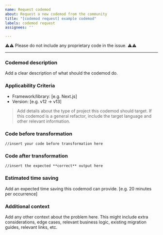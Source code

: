 ```yaml
---
name: Request codemod
about: Request a new codemod from the community
title: "[codemod request] example codemod"
labels: codemod request
assignees: ''

---
```


:warning::warning: Please do not include any proprietary code in the issue. :warning::warning:

---

### Codemod description
Add a clear description of what should the codemod do.

### Applicability Criteria
 - Framework/library: [e.g. Next.js]
 - Version: [e.g. v12 -> v13]
> Add details about the type of project this codemod should target. If this codemod is a general refactor, include the target language and other relevant information.

### Code before transformation
```
//insert your code before transformation here
```

### Code after transformation
```
//insert the expected **correct** output here
```

### Estimated time saving
Add an expected time saving this codemod can provide. [e.g. 20 minutes per occurrence]

### Additional context
Add any other context about the problem here. This might include extra considerations, edge cases, relevant business logic, existing migration guides, relevant links, etc.
